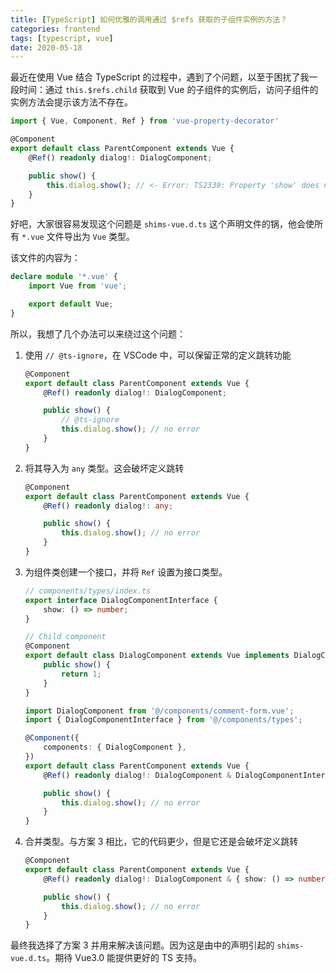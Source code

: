```yaml
---
title: [TypeScript] 如何优雅的调用通过 $refs 获取的子组件实例的方法？
categories: frontend
tags: [typescript, vue]
date: 2020-05-18
---
```


最近在使用 Vue 结合 TypeScript 的过程中，遇到了个问题，以至于困扰了我一段时间：通过 `this.$refs.child` 获取到 Vue 的子组件的实例后，访问子组件的实例方法会提示该方法不存在。

```ts
import { Vue, Component, Ref } from 'vue-property-decorator'

@Component
export default class ParentComponent extends Vue {
    @Ref() readonly dialog!: DialogComponent;

    public show() {
        this.dialog.show(); // <- Error: TS2339: Property 'show' does not exist on type 'Vue'.
    }
}
```

<!-- more -->

好吧，大家很容易发现这个问题是 `shims-vue.d.ts` 这个声明文件的锅，他会使所有 `*.vue` 文件导出为 `Vue` 类型。

该文件的内容为：

```ts
declare module '*.vue' {
    import Vue from 'vue';

    export default Vue;
}
```

所以，我想了几个办法可以来绕过这个问题：

1. 使用 `// @ts-ignore`，在 VSCode 中，可以保留正常的定义跳转功能

    ```ts
    @Component
    export default class ParentComponent extends Vue {
        @Ref() readonly dialog!: DialogComponent;

        public show() {
            // @ts-ignore
            this.dialog.show(); // no error
        }
    }
    ```

2. 将其导入为 `any` 类型。这会破坏定义跳转

    ```ts
    @Component
    export default class ParentComponent extends Vue {
        @Ref() readonly dialog!: any;

        public show() {
            this.dialog.show(); // no error
        }
    }
    ```

3. 为组件类创建一个接口，并将 `Ref` 设置为接口类型。

    ```ts
    // components/types/index.ts
    export interface DialogComponentInterface {
        show: () => number;
    }
    ```

    ```ts
    // Child component
    @Component
    export default class DialogComponent extends Vue implements DialogComponentInterface {
        public show() {
            return 1;
        }
    }
    ```

    ```ts
    import DialogComponent from '@/components/comment-form.vue';
    import { DialogComponentInterface } from '@/components/types';

    @Component({
        components: { DialogComponent },
    })
    export default class ParentComponent extends Vue {
        @Ref() readonly dialog!: DialogComponent & DialogComponentInterface; // 可以保留跳转定义功能

        public show() {
            this.dialog.show(); // no error
        }
    }
    ```

4. 合并类型。与方案 3 相比，它的代码更少，但是它还是会破坏定义跳转

    ```ts
    @Component
    export default class ParentComponent extends Vue {
        @Ref() readonly dialog!: DialogComponent & { show: () => number };

        public show() {
            this.dialog.show(); // no error
        }
    }
    ```

最终我选择了方案 3 并用来解决该问题。因为这是由中的声明引起的 `shims-vue.d.ts`。期待 Vue3.0 能提供更好的 TS 支持。
